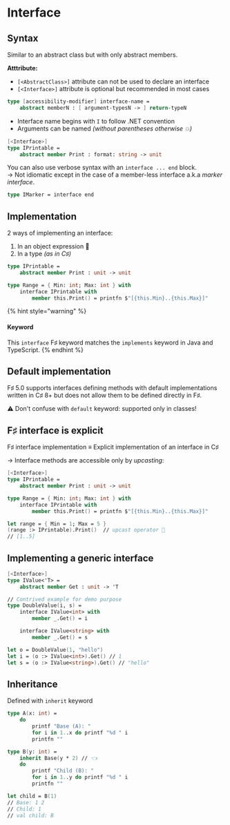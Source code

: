 # Interface

## Syntax

Similar to an abstract class but with only abstract members.

**Atttribute:**

- `[<AbstractClass>]` attribute can not be used to declare an interface
- `[<Interface>]` attribute is optional but recommended in most cases

```fsharp
type [accessibility-modifier] interface-name =
    abstract memberN : [ argument-typesN -> ] return-typeN
```

- Interface name begins with `I` to follow .NET convention
- Arguments can be named *(without parentheses otherwise 💥)*

```fsharp
[<Interface>]
type IPrintable =
    abstract member Print : format: string -> unit
```

You can also use verbose syntax with an `interface ... end` block. \
→ Not idiomatic except in the case of a member-less interface a.k.a *marker interface*.

```fsharp
type IMarker = interface end
```

## Implementation

2 ways of implementing an interface:

1. In an object expression 📍
2. In a type *(as in C♯)*

```fsharp
type IPrintable =
    abstract member Print : unit -> unit

type Range = { Min: int; Max: int } with
    interface IPrintable with
        member this.Print() = printfn $"[{this.Min}..{this.Max}]"
```

{% hint style="warning" %}
#### Keyword

This `interface` F♯ keyword matches the `implements` keyword in Java and TypeScript.
{% endhint %}

## Default implementation

F♯ 5.0 supports interfaces defining methods with default implementations written in C♯ 8+ but does not allow them to be defined directly in F♯.

⚠️ Don't confuse with `default` keyword: supported only in classes!

## F♯ interface is explicit

F♯ interface implementation
≡ Explicit implementation of an interface in C♯

→ Interface methods are accessible only by *upcasting*:

```fsharp
[<Interface>]
type IPrintable =
    abstract member Print : unit -> unit

type Range = { Min: int; Max: int } with
    interface IPrintable with
        member this.Print() = printfn $"[{this.Min}..{this.Max}]"

let range = { Min = 1; Max = 5 }
(range :> IPrintable).Print()  // upcast operator 📍
// [1..5]
```

## Implementing a generic interface

```fsharp
[<Interface>]
type IValue<'T> =
    abstract member Get : unit -> 'T

// Contrived example for demo purpose
type DoubleValue(i, s) =
    interface IValue<int> with
        member _.Get() = i

    interface IValue<string> with
        member _.Get() = s

let o = DoubleValue(1, "hello")
let i = (o :> IValue<int>).Get() // 1
let s = (o :> IValue<string>).Get() // "hello"
```

## Inheritance

Defined with `inherit` keyword

```fsharp
type A(x: int) =
    do
        printf "Base (A): "
        for i in 1..x do printf "%d " i
        printfn ""

type B(y: int) =
    inherit Base(y * 2) // 👈
    do
        printf "Child (B): "
        for i in 1..y do printf "%d " i
        printfn ""

let child = B(1)
// Base: 1 2
// Child: 1
// val child: B
```
